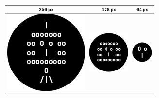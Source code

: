 256 px | 128 px | 64 px
---|---|---
![256px ikonka](ico-256.png) | ![128px ikonka](ico-128.png) | ![64px ikonka](ico-64.png)
